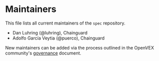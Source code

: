 # Maintainers

This file lists all current maintainers of the `spec` repository.

- Dan Luhring (@luhring), Chainguard
- Adolfo García Veytia (@puerco), Chainguard

New maintainers can be added via the process outlined in the OpenVEX community's [governance](https://github.com/openvex/community/blob/main/GOVERNANCE.md) document.
